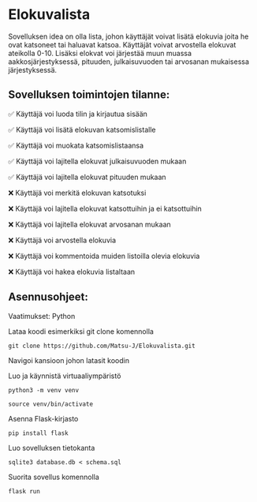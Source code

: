 # Elokuvalista

Sovelluksen idea on olla lista, johon käyttäjät voivat lisätä elokuvia joita he ovat katsoneet tai haluavat katsoa. Käyttäjät voivat arvostella elokuvat ateikolla 0-10. Lisäksi elokvat voi järjestää muun muassa aakkosjärjestyksessä, pituuden, julkaisuvuoden tai arvosanan mukaisessa järjestyksessä.

## Sovelluksen toimintojen tilanne:

  ✅ Käyttäjä voi luoda tilin ja kirjautua sisään
  
  ✅ Käyttäjä voi lisätä elokuvan katsomislistalle
  
  ✅ Käyttäjä voi muokata katsomislistaansa

  ✅ Käyttäjä voi lajitella elokuvat julkaisuvuoden mukaan

  ✅ Käyttäjä voi lajitella elokuvat pituuden mukaan

  ❌ Käyttäjä voi merkitä elokuvan katsotuksi
  
  ❌ Käyttäjä voi lajitella elokuvat katsottuihin ja ei katsottuihin
  
  ❌ Käyttäjä voi lajitella elokuvat arvosanan mukaan
  
  ❌ Käyttäjä voi arvostella elokuvia
  
  ❌ Käyttäjä voi kommentoida muiden listoilla olevia elokuvia
  
  ❌ Käyttäjä voi hakea elokuvia listaltaan
  


## Asennusohjeet:

Vaatimukset:
Python

Lataa koodi esimerkiksi git clone komennolla

```
git clone https://github.com/Matsu-J/Elokuvalista.git
```

Navigoi kansioon johon latasit koodin

Luo ja käynnistä virtuaaliympäristö

```
python3 -m venv venv

source venv/bin/activate
```

Asenna Flask-kirjasto

```
pip install flask
```

Luo sovelluksen tietokanta
```
sqlite3 database.db < schema.sql
```

Suorita sovellus komennolla
```
flask run
```

